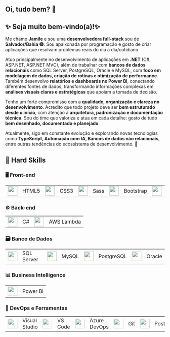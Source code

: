 ## Oi, tudo bem? 👋 
## ✨ Seja muito bem-vindo(a)!✨ 

Me chamo **Jamile** e sou uma **desenvolvedora full-stack** sou de **Salvador/Bahia 😄**.
Sou apaixonada por programação e gosto de criar aplicações que resolvam problemas reais do dia a dia/cotidiano.

Atuo principalmente no desenvolvimento de aplicações em **.NET** (C#, ASP.NET, ASP.NET MVC), além de trabalhar com **bancos de dados relacionais** como SQL Server, PostgreSQL, Oracle e MySQL, com **foco em modelagem de dados, criação de rotinas e otimização de performance**.
Também desenvolvo **relatórios e dashboards no Power BI**, conectando diferentes fontes de dados, transformando informações complexas em **análises visuais claras e estratégicas** que apoiam a tomada de decisão.

Tenho um forte compromisso com a **qualidade, organização e clareza no desenvolvimento**. Acredito que todo projeto deve ser **bem estruturado desde o início**, com atenção à **arquitetura, padronização e documentação técnica**. Sou do time que valoriza e atua em cada detalhe: gosto de tudo **bem desenhado, documentado e planejado**. 

Atualmente, sigo em constante evolução e explorando novas tecnologias como **TypeScript, Automação com IA, Bancos de dados não relacionais**, entre outras tendências do ecossistema de desenvolvimento. 🚀

## 🔧 Hard Skills 

 ### 🖥️ Front-end  
<table>
  <tr>
    <td><img src="https://cdn.jsdelivr.net/gh/devicons/devicon/icons/html5/html5-original.svg" width="30px" /></td>
    <td>HTML5</td>
    <td><img src="https://cdn.jsdelivr.net/gh/devicons/devicon/icons/css3/css3-original.svg" width="30px" /></td>
    <td>CSS3</td>
    <td><img src="https://cdn.jsdelivr.net/gh/devicons/devicon/icons/sass/sass-original.svg" width="30px" /></td>
    <td>Sass</td>
    <td><img src="https://cdn.jsdelivr.net/gh/devicons/devicon/icons/bootstrap/bootstrap-original.svg" width="30px" /></td>
    <td>Bootstrap</td>
    <td><img src="https://cdn.jsdelivr.net/gh/devicons/devicon/icons/javascript/javascript-original.svg" width="30px" /></td>
    <td>JavaScript</td>
    <td><img src="https://cdn.jsdelivr.net/gh/devicons/devicon/icons/dot-net/dot-net-original.svg" width="30px" /></td>
    <td>Razor</td>
  </tr>
</table>

### ⚙️ Back-end  
<table>
  <tr>
    <td><img src="https://cdn.jsdelivr.net/gh/devicons/devicon/icons/csharp/csharp-original.svg" width="30px" /></td>
    <td>C#</td>
    <td><img src="https://camo.githubusercontent.com/dd08c9e9961c2a14497b32e94770512af9b4375ccf32117b452acaf94436243a/68747470733a2f2f63646e2e6a7364656c6976722e6e65742f67682f64657669636f6e732f64657669636f6e2f69636f6e732f616d617a6f6e77656273657276696365732f616d617a6f6e77656273657276696365732d6f726967696e616c2d776f72646d61726b2e737667" width="30px" /></td>
    <td>AWS Lambda</td>   
  </tr>
</table>

### 🗃️ Banco de Dados  
<table>
  <tr>
    <td><img src="https://cdn.jsdelivr.net/gh/devicons/devicon/icons/microsoftsqlserver/microsoftsqlserver-plain.svg" width="30px" /></td>
    <td>SQL Server</td>
    <td><img src="https://cdn.jsdelivr.net/gh/devicons/devicon/icons/mysql/mysql-original.svg" width="30px" /></td>
    <td>MySQL</td>
    <td><img src="https://cdn.jsdelivr.net/gh/devicons/devicon/icons/postgresql/postgresql-original.svg" width="30px" /></td>
    <td>PostgreSQL</td>
    <td><img src="https://cdn.jsdelivr.net/gh/devicons/devicon/icons/oracle/oracle-original.svg" width="30px" /></td>
    <td>Oracle</td>
  </tr>
</table>

### 📊 Business Intelligence  
<table>
  <tr>
    <td><img src="https://cdn.jsdelivr.net/gh/devicons/devicon/icons/powerbi/powerbi-original.svg" width="30px" /></td>
    <td>Power BI</td>
  </tr>
</table>

### 🔧  DevOps e Ferramentas  
<table>
  <tr>
    <td><img src="https://cdn.jsdelivr.net/gh/devicons/devicon/icons/visualstudio/visualstudio-plain.svg" width="30px" /></td>
    <td>Visual Studio</td>
    <td><img src="https://cdn.jsdelivr.net/gh/devicons/devicon/icons/vscode/vscode-original.svg" width="30px" /></td>
    <td>VS Code</td>
    <td><img src="https://cdn.jsdelivr.net/gh/devicons/devicon/icons/azuredevops/azuredevops-original.svg" width="30px" /></td>
    <td>Azure DevOps</td>
    <td><img src="https://cdn.jsdelivr.net/gh/devicons/devicon/icons/git/git-original.svg" width="30px" /></td>
    <td>Git</td>
    <td><img src="https://cdn.jsdelivr.net/gh/devicons/devicon/icons/postman/postman-original.svg" width="30px" /></td>
    <td>Postman</td>
    <td><img src="https://cdn.jsdelivr.net/gh/devicons/devicon/icons/insomnia/insomnia-original.svg" width="30px" /></td>
    <td>Insomnia</td>
    <td><img src="https://cdn.jsdelivr.net/gh/devicons/devicon/icons/swagger/swagger-original.svg" width="30px" /></td>
    <td>Swagger</td>
  </tr>
</table>



<!--
## Hi there 👋

**milef-dev/milef-dev** is a ✨ _special_ ✨ repository because its `README.md` (this file) appears on your GitHub profile.

Here are some ideas to get you started:

- 🔭 I’m currently working on ...
- 🌱 I’m currently learning ...
- 👯 I’m looking to collaborate on ...
- 🤔 I’m looking for help with ...
- 💬 Ask me about ...
- 📫 How to reach me: ...
- 😄 Pronouns: ...
- ⚡ Fun fact: ...
-->
